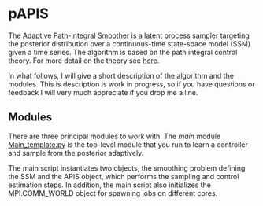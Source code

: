 # pAPIS
The [Adaptive Path-Integral Smoother](https://arxiv.org/abs/1605.00278) is a latent process sampler targeting the posterior distribution over a continuous-time state-space model (SSM) given a time series. The algorithm is based on the path integral control theory. For more detail on the theory see [here](https://arxiv.org/abs/physics/0505066).

In what follows, I will give a short description of the algorithm and the modules. This is description is work in progress, so if you have questions or feedback I will very much appreciate if you drop me a line.

## Modules
There are three principal modules to work with. The *main* module [Main_template.py](https://github.com/hcruiz/pAPIS/blob/master/Code/Main_template.py) is the top-level module that you run to learn a controller and sample from the posterior adaptively. 

The main script instantiates two objects, the smoothing problem defining the SSM and the APIS object, which performs the sampling and control estimation steps. In addition, the main script also initializes the MPI.COMM_WORLD object for spawning jobs on different cores.

